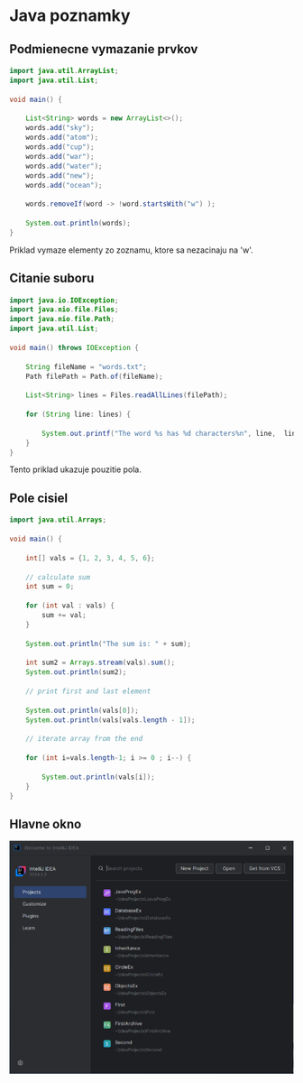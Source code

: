 # Java poznamky

## Podmienecne vymazanie prvkov

```java
import java.util.ArrayList;
import java.util.List;

void main() {

    List<String> words = new ArrayList<>();
    words.add("sky");
    words.add("atom");
    words.add("cup");
    words.add("war");
    words.add("water");
    words.add("new");
    words.add("ocean");

    words.removeIf(word -> !word.startsWith("w") );

    System.out.println(words);
}
```

Priklad vymaze elementy zo zoznamu, ktore sa nezacinaju na 'w'.


## Citanie suboru 

```java
import java.io.IOException;
import java.nio.file.Files;
import java.nio.file.Path;
import java.util.List;

void main() throws IOException {

    String fileName = "words.txt";
    Path filePath = Path.of(fileName);

    List<String> lines = Files.readAllLines(filePath);

    for (String line: lines) {

        System.out.printf("The word %s has %d characters%n", line,  line.length());
    }
}
```


Tento priklad ukazuje pouzitie pola.  

## Pole cisiel

```java
import java.util.Arrays;

void main() {

    int[] vals = {1, 2, 3, 4, 5, 6};

    // calculate sum
    int sum = 0;

    for (int val : vals) {
        sum += val;
    }

    System.out.println("The sum is: " + sum);

    int sum2 = Arrays.stream(vals).sum();
    System.out.println(sum2);

    // print first and last element

    System.out.println(vals[0]);
    System.out.println(vals[vals.length - 1]);

    // iterate array from the end

    for (int i=vals.length-1; i >= 0 ; i--) {

        System.out.println(vals[i]);
    }
}
```

## Hlavne okno

![IntelliJ Main](/images/intellij.png)


